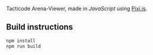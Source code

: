 Tacticode Arena-Viewer, made in *JavaScript* using [Pixi.js](http://www.pixijs.com/).

## Build instructions

```sh
npm install
npm run build
```

